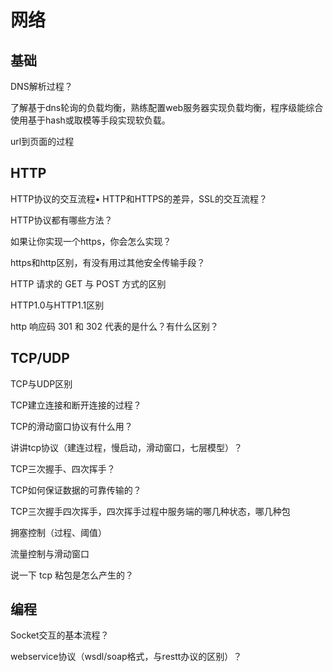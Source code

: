 # 网络


##  基础

DNS解析过程？

了解基于dns轮询的负载均衡，熟练配置web服务器实现负载均衡，程序级能综合使用基于hash或取模等手段实现软负载。

url到页面的过程


##  HTTP

HTTP协议的交互流程• HTTP和HTTPS的差异，SSL的交互流程？

HTTP协议都有哪些方法？

如果让你实现一个https，你会怎么实现？

https和http区别，有没有用过其他安全传输手段？

HTTP 请求的 GET 与 POST 方式的区别

HTTP1.0与HTTP1.1区别

http 响应码 301 和 302 代表的是什么？有什么区别？

##  TCP/UDP

TCP与UDP区别

TCP建立连接和断开连接的过程？

TCP的滑动窗口协议有什么用？

讲讲tcp协议（建连过程，慢启动，滑动窗口，七层模型）？

TCP三次握手、四次挥手？

TCP如何保证数据的可靠传输的？

TCP三次握手四次挥手，四次挥手过程中服务端的哪几种状态，哪几种包

拥塞控制（过程、阈值）

流量控制与滑动窗口

说一下 tcp 粘包是怎么产生的？


##  编程

Socket交互的基本流程？

webservice协议（wsdl/soap格式，与restt办议的区别）？








